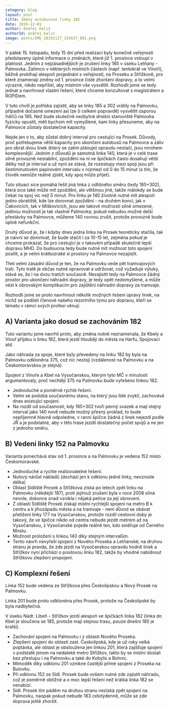 ```yaml
---
category: blog
layout: post
title: Změny autobusové linky 185
date: 2019-12-01
author: Ondřej Kališ
authorId: ondrej.kalis
image: posts/IMG_20191127_154537_801.png
---
```


V pátek 15. listopadu, tedy 15 dní před realizací byly konečně veřejnosti představeny úplné informace o změnách, které již 1. prosince vstoupí v platnost. Jedním z nejzásadnějších je zrušení linky 185 v úseku Letňany - Palmovka.  Zatímco v některých místních částech (např. tentokrát ve Vinoři), běžně probíhají alespoň projednání s veřejností, na Proseku a Střížkově, pro které znamenají změny od 1. prosince čisté zhoršení dopravy, a to velmi výrazné, nikdo nepřišel, aby místním vše vysvětlil. Rozhodli jsme se tedy jednat a navrhnout vlastní řešení, které chceme konzultovat s magistrátem a ROPIDem.

V tuto chvíli je potřeba zajistit, aby se linky 185 a 302 vrátily na Palmovku, případné dočasné omezení asi lze (i celkem popravdě) vysvětlit úsporou řidičů na 185. Než bude skutečně nezbytné dnešní stanoviště Palmovka fyzicky opustit, měli bychom mít vymyšlené, kam linky přesuneme, aby na Palmovce zůstaly dostatečné kapacity.

Nejde jen o to, aby zůstal dobrý interval pro cestující na Prosek. Důvody, proč potřebujeme větší kapacity pro ukončení autobusů na Palmovce a záliv pro obrat dvou linek (který se zatím plánuje) opravdu nestačí, jsou mnohem komplexnější. Jedním z důvodů je samotná linka 140, která je v celé trase silně provozně nestabilní, zpoždění na ní ve špičkách často dosahují větší délky než je interval a už nyní se stává, že rozestupy mezi spoji jsou při šestiminutovém papírovém intervalu v rozmezí od 0 do 15 minut (s tím, že člověk nemůže reálně zjistit, kdy spoj může přijet).

Tuto situaci sice pomáhá řešit jiná linka z odlišného směru (tedy 185+302), která sice také může mít zpoždění, ale většinou jiné, takže málokdy se bude čekat na spoj víc než 5 minut. Pro linku je 140 životně nutné mít alespoň jedno obratiště, kde lze dorovnat zpoždění - na druhém konci, jak v Čakovicích, tak v Miškovicích, jsou ale takové možnosti silně omezené, jedinou možností je tak vlastně Palmovka; pokud nebudou možné delší přestávky na Palmovce, můžeme 140 rovnou zrušit, protože provozně bude úplně nefunkční.

Druhý důvod je, že i kdyby dnes jedna linka na Prosek teoreticky stačila, tak je naivní se domnívat, že bude stačit i za 10-15 let, zejména pokud je chceme prokázat, že pro cestující je v takovém případě skutečně lepší dopravu MHD. Do budoucna tedy bude nutné mít možnost toto spojení posílit, a je velmi krátkozraké si prostory na Palmovce nezajistit.

Třetí velmi zásadní důvod je ten, že na Palmovku vede pět tramvajových tratí. Tyto tratě je občas nutné opravovat a udržovat, což vyžaduje výluky, stává se, že i na dvou tratích současně. Nezajistit tedy na Palmovce žádný prostor pro ukončení náhradní dopravy, je tedy opět nedomyšlené, a může vést k obrovským komplikacím pro zajištění náhradní dopravy za tramvaje.

Rozhodli jsme se proto navrhnout několik možných řešení úpravy linek, na nichž se podíleli členové našeho rezortního týmu pro dopravu, kteří se tématu v rámci svých profesí věnují.

## A) Varianta jako dosud se zachováním 182

Tuto variantu jsme navrhli proto, aby změna nutně neznamenala, že Kbely a Vinoř přijdou o linku 182, která jezdí hlouběji do města na Harfu, Spojovací atd.

Jako náhrada za spoje, které byly převedeny na linku 182 by byla na Palmovku odkloněna 375, což nic nestojí (vzdálenost na Palmovku a na Českomoravskou je stejná).

Spojení z Vinoře a Kbel na Vysočanskou, kterým tyto MČ v minulosti argumentovaly, proč nechtějí 375 na Palmovku bude vyřešeno linkou 182.

* Jednoduché a poměrně rychlé řešení.
* Velmi se podobá současnému stavu, na který jsou lidé zvyklí, zachovává dnes existující spojení.
* Na rozdíl od současnosti, kdy 185+302 tvoří pevný svazek a mají stejný interval jako 140 nově nebude možný přesný proklad, to bude nepříjemné hlavně odpoledne, v ranní špičce žádná z linek nejezdí podle JŘ a je podstatné, aby v této trase jezdil dostatečný počet spojů a ne jen z jednoho směru.

## B) Vedení linky 152 na Palmovku

Varianta ponechává stav od 1. prosince a na Palmovku je vedena 152 místo Českomoravské.

* Jednoduché a rychle realizovatelné řešení.
* Nulový nárůst nákladů (dochází jen k odklonu jedné linky, nevzroste délka)
* Oblast Sídliště Prosek a Střížkova získá po letech zpět linku na Palmovku (někdejší 187), proti jejímuž zrušení byla v roce 2008 silná nevole, dokonce snad vznikla i nějaká petice za její obnovení.
* Z oblasti Sídliště Prosek získají místní rychlejší spojení na metro B k centru a k jihozápadu města a na tramvaje - není důvod se obávat přetížení linky 177 na Vysočanskou, protože rozdíl cestovní doby je takový, že ve špičce nikdo od centra nebude jezdit metrem až na Vysočanskou, z Vysočanské pojede reálně ten, kdo směřuje od Černého Mostu.
* Možnost proložení s linkou 140 díky stejným intervalům.
* Tento návrh nevyřeší spojení z Nového Proseka a Letňanské; na druhou stranu je pravda, že zde jezdí na Vysočanskou opravdu hodně linek a Střížkov nyní přichází o posilovou linku 182, takže by vhodné nabídnout Střížkovu zlepšení propojení.

## C) Komplexní řešení

Linka 152 bude vedena ze Střížkova přes Českolipskou a Nový Prosek na Palmovku.

Linka 201 bude proto odkloněna přes Prosek, protože na Českolipské by byla nadbytečná.

V úseku Nádr. Libeň - Střížkov jezdí alespoň ve špičkách linka 182 (linka do Kbel je sloučena se 185, protože mají stejnou trasu, pouze dnešní 185 je kratší).

* Zachování spojení na Palmovku i z oblasti Nového Proseka.
* Zlepšení spojení do oblasti zast. Českolipská, kde je už roky velká poptávka, ale oblast je obsloužena jen linkou 201, která zajišťuje spojení v podstatě jenom na nedaleké metro Střížkov, takto by se místní dostali bez přestupu i na Palmovku a také do Kobylis a Bohnic.
* Mimoděk díky odklonu 201 vznikne častější přímé spojení z Proseka na Bulovku.
* Při odklonu 152 ze Sídl. Prosek bude ovšem nutné zde zajistit náhradu, což je poměrně obtížné a o moc lepší řešení než krátká linka 182 se nenabízí.
* Sídl. Prosek tím páděm na druhou stranu nezíská zpět spojení na Palmovku, naopak pokud nebude 183 celotýdenně, může se zde doprava ještě zhoršit.
